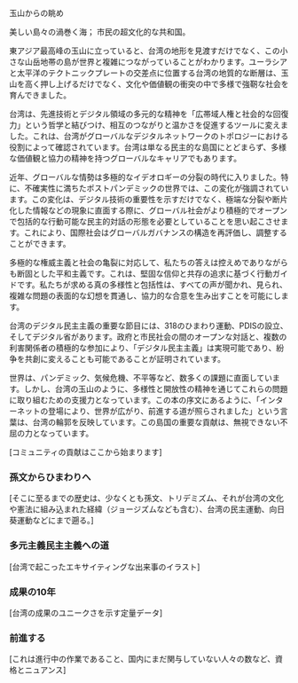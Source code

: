 玉山からの眺め

美しい島々の渦巻く海；
市民の超文化的な共和国。

東アジア最高峰の玉山に立っていると、台湾の地形を見渡すだけでなく、この小さな山岳地帯の島が世界と複雑につながっていることがわかります。ユーラシアと太平洋のテクトニックプレートの交差点に位置する台湾の地質的な断層は、玉山を高く押し上げるだけでなく、文化や価値観の衝突の中で多様で強靭な社会を育んできました。

台湾は、先進技術とデジタル領域の多元的な精神を「広帯域人権と社会的な回復力」という哲学と結びつけ、相互のつながりと温かさを促進するツールに変えました。これは、台湾がグローバルなデジタルネットワークのトポロジーにおける役割によって確認されています。台湾は単なる民主的な島国にとどまらず、多様な価値観と協力の精神を持つグローバルなキャリアでもあります。

近年、グローバルな情勢は多極的なイデオロギーの分裂の時代に入りました。特に、不確実性に満ちたポストパンデミックの世界では、この変化が強調されています。この変化は、デジタル技術の重要性を示すだけでなく、極端な分裂や断片化した情報などの現象に直面する際に、グローバル社会がより積極的でオープンで包括的な行動可能な民主的対話の形態を必要としていることを思い起こさせます。これにより、国際社会はグローバルガバナンスの構造を再評価し、調整することができます。

多極的な権威主義と社会の亀裂に対応して、私たちの答えは控えめでありながらも断固とした平和主義です。これは、堅固な信仰と共存の追求に基づく行動ガイドです。私たちが求める真の多様性と包括性は、すべての声が聞かれ、見られ、複雑な問題の表面的な幻想を貫通し、協力的な合意を生み出すことを可能にします。

台湾のデジタル民主主義の重要な節目には、318のひまわり運動、PDISの設立、そしてデジタル省があります。政府と市民社会の間のオープンな対話と、複数の利害関係者の積極的な参加により、「デジタル民主主義」は実現可能であり、紛争を共創に変えることも可能であることが証明されています。

世界は、パンデミック、気候危機、不平等など、数多くの課題に直面しています。しかし、台湾の玉山のように、多様性と開放性の精神を通じてこれらの問題に取り組むための支援力となっています。この本の序文にあるように、「インターネットの登場により、世界が広がり、前進する道が照らされました」という言葉は、台湾の輪郭を反映しています。この島国の重要な貢献は、無視できない不屈の力となっています。

[コミュニティの貢献はここから始まります]

### 孫文からひまわりへ

[そこに至るまでの歴史は、少なくとも孫文、トリデミズム、それが台湾の文化や憲法に組み込まれた経緯（ジョージズムなども含む）、台湾の民主運動、向日葵運動などにまで遡る。]

### 多元主義民主主義への道

[台湾で起こったエキサイティングな出来事のイラスト]

### 成果の10年

[台湾の成果のユニークさを示す定量データ]

### 前進する

[これは進行中の作業であること、国内にまだ関与していない人々の数など、資格とニュアンス]

